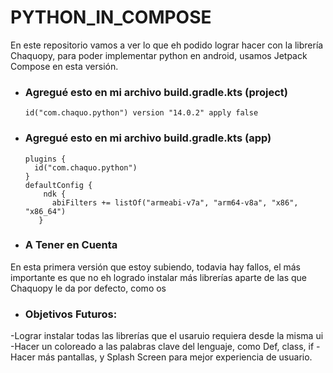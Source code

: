 # PYTHON_IN_COMPOSE
En este repositorio vamos a ver lo que eh podido lograr hacer con la librería Chaquopy,
para poder implementar python en android, usamos Jetpack Compose en esta versión.
- ### <h3>Agregué esto en mi archivo build.gradle.kts (project) </h3>

      id("com.chaquo.python") version "14.0.2" apply false

- ### <h3>Agregué esto en mi archivo build.gradle.kts (app) </h3>
      plugins {
        id("com.chaquo.python")
      }
      defaultConfig {
          ndk {
            abiFilters += listOf("armeabi-v7a", "arm64-v8a", "x86", "x86_64")
         }

- ### <h3>A Tener en Cuenta</h3>
En esta primera versión que estoy subiendo, todavia hay fallos, el más importante
es que no eh logrado instalar más librerías aparte de las que Chaquopy le da por
defecto, como os

- ### <h3>Objetivos Futuros:</h3>
-Lograr instalar todas las librerías que el usaruio requiera desde la misma ui
-Hacer un coloreado a las palabras clave del lenguaje, como Def, class, if
-Hacer más pantallas, y Splash Screen para mejor experiencia de usuario.
  
  
  
